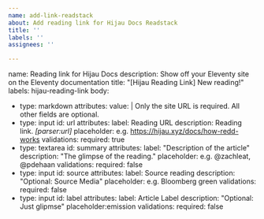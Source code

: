 ```yaml
---
name: add-link-readstack
about: Add reading link for Hijau Docs Readstack
title: ''
labels: ''
assignees: ''

---
```


name: Reading link for Hijau Docs
description: Show off your Eleventy site on the Eleventy documentation
title: "[Hijau Reading Link] New reading!"
labels: hijau-reading-link
body:
  - type: markdown
    attributes:
      value: |
        Only the site URL is required. All other fields are optional.
  - type: input
    id: url
    attributes:
      label: Reading URL
      description: Reading link. _[parser:url]_
      placeholder: e.g. https://hijau.xyz/docs/how-redd-works
    validations:
      required: true
  - type: textarea
    id: summary
    attributes:
      label: "Description of the article"
      description: "The glimpse of the reading."
      placeholder: e.g. @zachleat, @pdehaan
    validations:
      required: false
  - type: input
    id: source
    attributes:
      label: Source reading
      description: "Optional: Source Media"
      placeholder: e.g. Bloomberg green
    validations:
      required: false
  - type: input
    id: label
    attributes:
      label: Article Label
      description: "Optional: Just glipmse"
      placeholder:emission
    validations:
      required: false
